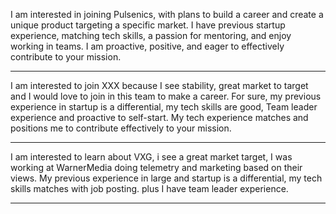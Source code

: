 
I am interested in joining Pulsenics, with plans to build a career and create a unique product targeting a specific market. I have previous startup experience, matching tech skills, a passion for mentoring, and enjoy working in teams. I am proactive, positive, and eager to effectively contribute to your mission.

---------- 

I am interested to join XXX because I see stability, great market to target and I would love to join in this team to make a career. For sure, my previous experience in startup is a differential, my tech skills are good, Team leader experience and proactive to self-start. My tech experience matches and positions me to contribute effectively to your mission.


---------- 

I am interested to learn about VXG, i see a great market target, I was working at WarnerMedia doing telemetry and marketing based on their views. My previous experience in large and startup is a differential, my tech skills matches with job posting. plus I have team leader experience.


-----

